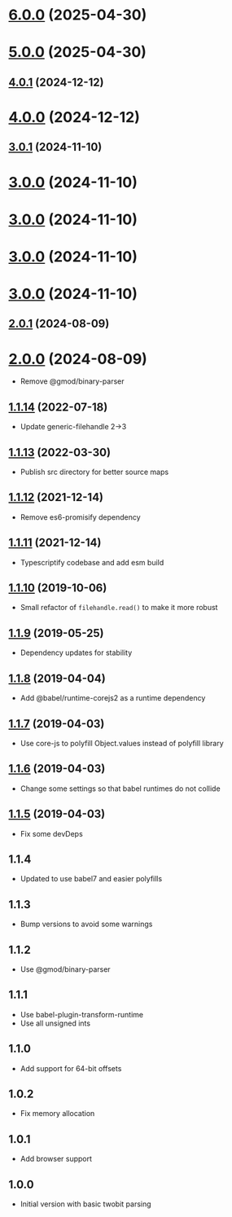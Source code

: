 # [6.0.0](https://github.com/GMOD/twobit-js/compare/v4.0.1...v6.0.0) (2025-04-30)



# [5.0.0](https://github.com/GMOD/twobit-js/compare/v4.0.1...v5.0.0) (2025-04-30)



## [4.0.1](https://github.com/GMOD/twobit-js/compare/v4.0.0...v4.0.1) (2024-12-12)

# [4.0.0](https://github.com/GMOD/twobit-js/compare/v3.0.1...v4.0.0) (2024-12-12)

## [3.0.1](https://github.com/GMOD/twobit-js/compare/v2.0.1...v3.0.1) (2024-11-10)

# [3.0.0](https://github.com/GMOD/twobit-js/compare/v2.0.1...v3.0.0) (2024-11-10)

# [3.0.0](https://github.com/GMOD/twobit-js/compare/v2.0.1...v3.0.0) (2024-11-10)

# [3.0.0](https://github.com/GMOD/twobit-js/compare/v2.0.1...v3.0.0) (2024-11-10)

# [3.0.0](https://github.com/GMOD/twobit-js/compare/v2.0.1...v3.0.0) (2024-11-10)

## [2.0.1](https://github.com/GMOD/twobit-js/compare/v2.0.0...v2.0.1) (2024-08-09)

# [2.0.0](https://github.com/GMOD/twobit-js/compare/v1.1.14...v2.0.0) (2024-08-09)

- Remove @gmod/binary-parser

## [1.1.14](https://github.com/GMOD/twobit-js/compare/v1.1.13...v1.1.14) (2022-07-18)

- Update generic-filehandle 2->3

<a name="1.1.13"></a>

## [1.1.13](https://github.com/GMOD/twobit-js/compare/v1.1.12...v1.1.13) (2022-03-30)

- Publish src directory for better source maps

<a name="1.1.12"></a>

## [1.1.12](https://github.com/GMOD/twobit-js/compare/v1.1.11...v1.1.12) (2021-12-14)

- Remove es6-promisify dependency

<a name="1.1.11"></a>

## [1.1.11](https://github.com/GMOD/twobit-js/compare/v1.1.10...v1.1.11) (2021-12-14)

- Typescriptify codebase and add esm build

<a name="1.1.10"></a>

## [1.1.10](https://github.com/GMOD/twobit-js/compare/v1.1.9...v1.1.10) (2019-10-06)

- Small refactor of `filehandle.read()` to make it more robust

## [1.1.9](https://github.com/GMOD/twobit-js/compare/v1.1.8...v1.1.9) (2019-05-25)

- Dependency updates for stability

## [1.1.8](https://github.com/GMOD/twobit-js/compare/v1.1.6...v1.1.8) (2019-04-04)

- Add @babel/runtime-corejs2 as a runtime dependency

## [1.1.7](https://github.com/GMOD/twobit-js/compare/v1.1.6...v1.1.7) (2019-04-03)

- Use core-js to polyfill Object.values instead of polyfill library

## [1.1.6](https://github.com/GMOD/twobit-js/compare/v1.1.5...v1.1.6) (2019-04-03)

- Change some settings so that babel runtimes do not collide

## [1.1.5](https://github.com/GMOD/twobit-js/compare/v1.1.4...v1.1.5) (2019-04-03)

- Fix some devDeps

## 1.1.4

- Updated to use babel7 and easier polyfills

## 1.1.3

- Bump versions to avoid some warnings

## 1.1.2

- Use @gmod/binary-parser

## 1.1.1

- Use babel-plugin-transform-runtime
- Use all unsigned ints

## 1.1.0

- Add support for 64-bit offsets

## 1.0.2

- Fix memory allocation

## 1.0.1

- Add browser support

## 1.0.0

- Initial version with basic twobit parsing
